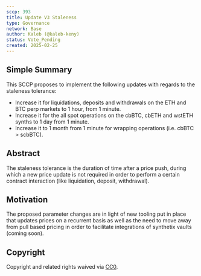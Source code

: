 ```yaml
---
sccp: 393
title: Update V3 Staleness
type: Governance
network: Base
author: Kaleb (@kaleb-keny)
status: Vote_Pending
created: 2025-02-25
---
```


<!--You can leave these HTML comments in your merged SCCP and delete the visible duplicate text guides, they will not appear and may be helpful to refer to if you edit it again. This is the suggested template for new SCCPs. Note that an SCCP number will be assigned by an editor. When opening a pull request to submit your SCCP, please use an abbreviated title in the filename, `sccp-draft_title_abbrev.md`. The title should be 44 characters or less.-->

## Simple Summary

<!--"If you can't explain it simply, you don't understand it well enough." Provide a simplified and layman-accessible explanation of the SCCP.-->

This SCCP proposes to implement the following updates with regards to the staleness tolerance:
- Increase it for liquidations, deposits and withdrawals on the ETH and BTC perp markets to 1 hour, from 1 minute.
- Increase it for the all spot operations on the cbBTC, cbETH and wstETH synths to 1 day from 1 minute.
- Increase it to 1 month from 1 minute for wrapping operations (i.e. cbBTC > scbBTC). 

## Abstract

<!--A short (~200 word) description of the variable change proposed.-->

The staleness tolerance is the duration of time after a price push, during which a new price update is not required in order to perform a certain contract interaction (like liquidation, deposit, withdrawal).

## Motivation

<!--The motivation is critical for SCCPs that want to update variables within Synthetix. It should clearly explain why the existing variable is not incentive aligned. SCCP submissions without sufficient motivation may be rejected outright.-->

The proposed parameter changes are in light of new tooling put in place that updates prices on a recurrent basis as well as the need to move away from pull based pricing in order to facilitate integrations of synthetix vaults (coming soon).

## Copyright

Copyright and related rights waived via [CC0](https://creativecommons.org/publicdomain/zero/1.0/).